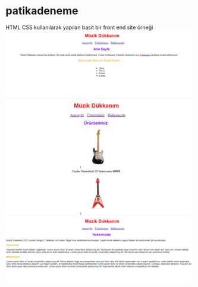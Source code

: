 # patikadeneme

HTML CSS kullanılarak yapılan basit bir front end site örneği
![](ornekResim/index.png)
![](ornekResim/ürünler.png)
![](ornekResim/hakkimizda.png)

